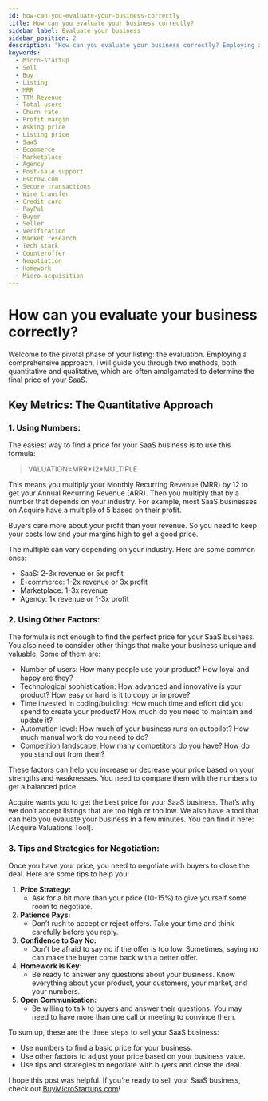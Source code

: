 ```yaml
---
id: how-can-you-evaluate-your-business-correctly
title: How can you evaluate your business correctly?
sidebar_label: Evaluate your business
sidebar_position: 2
description: "How can you evaluate your business correctly? Employing a comprehensive approach, I will guide you through two methods, both quantitative and qualitative, which are often amalgamated to determine the final price of your SaaS."
keywords:
  - Micro-startup
  - Sell
  - Buy
  - Listing
  - MRR
  - TTM Revenue
  - Total users
  - Churn rate
  - Profit margin
  - Asking price
  - Listing price
  - SaaS
  - Ecommerce
  - Marketplace
  - Agency
  - Post-sale support
  - Escrow.com
  - Secure transactions
  - Wire transfer
  - Credit card
  - PayPal
  - Buyer
  - Seller
  - Verification
  - Market research
  - Tech stack
  - Counteroffer
  - Negotiation
  - Homework
  - Micro-acquisition
---
```


# How can you evaluate your business correctly?

Welcome to the pivotal phase of your listing: the evaluation. Employing a comprehensive approach, I will guide you through two methods, both quantitative and qualitative, which are often amalgamated to determine the final price of your SaaS.

## Key Metrics: The Quantitative Approach

### 1. Using Numbers:

The easiest way to find a price for your SaaS business is to use this formula:

> VALUATION=MRR\*12\*MULTIPLE

This means you multiply your Monthly Recurring Revenue (MRR) by 12 to get your Annual Recurring Revenue (ARR). Then you multiply that by a number that depends on your industry. For example, most SaaS businesses on Acquire have a multiple of 5 based on their profit.

Buyers care more about your profit than your revenue. So you need to keep your costs low and your margins high to get a good price.

The multiple can vary depending on your industry. Here are some common ones:

- SaaS: 2-3x revenue or 5x profit
- E-commerce: 1-2x revenue or 3x profit
- Marketplace: 1-3x revenue
- Agency: 1x revenue or 1-3x profit

### 2. Using Other Factors:

The formula is not enough to find the perfect price for your SaaS business. You also need to consider other things that make your business unique and valuable. Some of them are:

- Number of users: How many people use your product? How loyal and happy are they?
- Technological sophistication: How advanced and innovative is your product? How easy or hard is it to copy or improve?
- Time invested in coding/building: How much time and effort did you spend to create your product? How much do you need to maintain and update it?
- Automation level: How much of your business runs on autopilot? How much manual work do you need to do?
- Competition landscape: How many competitors do you have? How do you stand out from them?

These factors can help you increase or decrease your price based on your strengths and weaknesses. You need to compare them with the numbers to get a balanced price.

Acquire wants you to get the best price for your SaaS business. That’s why we don’t accept listings that are too high or too low. We also have a tool that can help you evaluate your business in a few minutes. You can find it here: [Acquire Valuations Tool].

### 3. Tips and Strategies for Negotiation:

Once you have your price, you need to negotiate with buyers to close the deal. Here are some tips to help you:

1. **Price Strategy:**
   - Ask for a bit more than your price (10-15%) to give yourself some room to negotiate.
2. **Patience Pays:**
   - Don’t rush to accept or reject offers. Take your time and think carefully before you reply.
3. **Confidence to Say No:**
   - Don’t be afraid to say no if the offer is too low. Sometimes, saying no can make the buyer come back with a better offer.
4. **Homework is Key:**
   - Be ready to answer any questions about your business. Know everything about your product, your customers, your market, and your numbers.
5. **Open Communication:**
   - Be willing to talk to buyers and answer their questions. You may need to have more than one call or meeting to convince them.

To sum up, these are the three steps to sell your SaaS business:

- Use numbers to find a basic price for your business.
- Use other factors to adjust your price based on your business value.
- Use tips and strategies to negotiate with buyers and close the deal.

I hope this post was helpful. If you’re ready to sell your SaaS business, check out [BuyMicroStartups.com](https://buymicrostartups.com/)!
